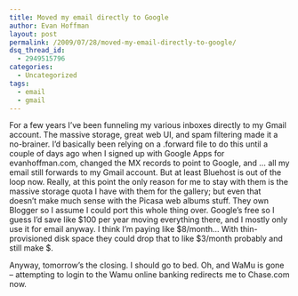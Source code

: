 ```yaml
---
title: Moved my email directly to Google
author: Evan Hoffman
layout: post
permalink: /2009/07/28/moved-my-email-directly-to-google/
dsq_thread_id:
  - 2949515796
categories:
  - Uncategorized
tags:
  - email
  - gmail
---
```

For a few years I&#8217;ve been funneling my various inboxes directly to my Gmail account. The massive storage, great web UI, and spam filtering made it a no-brainer. I&#8217;d basically been relying on a .forward file to do this until a couple of days ago when I signed up with Google Apps for evanhoffman.com, changed the MX records to point to Google, and &#8230; all my email still forwards to my Gmail account. But at least Bluehost is out of the loop now. Really, at this point the only reason for me to stay with them is the massive storage quota I have with them for the gallery; but even that doesn&#8217;t make much sense with the Picasa web albums stuff. They own Blogger so I assume I could port this whole thing over. Google&#8217;s free so I guess I&#8217;d save like $100 per year moving everything there, and I mostly only use it for email anyway. I think I&#8217;m paying like $8/month&#8230; With thin-provisioned disk space they could drop that to like $3/month probably and still make $.

Anyway, tomorrow&#8217;s the closing. I should go to bed. Oh, and WaMu is gone &#8211; attempting to login to the Wamu online banking redirects me to Chase.com now.